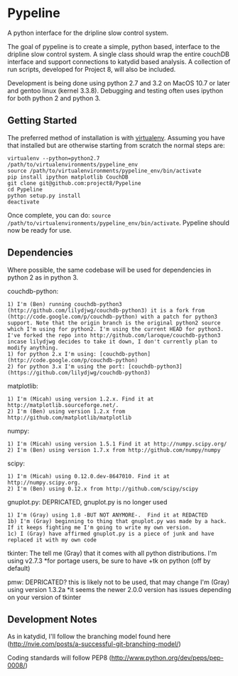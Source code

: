 Pypeline
========

A python interface for the dripline slow control system.

The goal of pypeline is to create a simple, python based, interface to the dripline slow control system. A single class should wrap the entire couchDB interface and support connections to katydid based analysis. A collection of run scripts, developed for Project 8, will also be included.

Development is being done using python 2.7 and 3.2 on MacOS 10.7 or later and gentoo linux (kernel 3.3.8). Debugging and testing often uses ipython for both python 2 and python 3.

Getting Started
---------------
The preferred method of installation is with [virtualenv](https://pypi.python.org/pypi/virtualenv). Assuming you have that installed but are otherwise starting from scratch the normal steps are:

```shell
virtualenv --python=python2.7 /path/to/virtualenvironments/pypeline_env
source /path/to/virtualenvironments/pypeline_env/bin/activate
pip install ipython matplotlib CouchDB
git clone git@github.com:project8/Pypeline
cd Pypeline
python setup.py install
deactivate
```

Once complete, you can do: ```source /path/to/virtualenvironments/pypeline_env/bin/activate```. Pypeline should now be ready for use.

Dependencies
------------
Where possible, the same codebase will be used for dependencies in python 2 as in python 3.

couchdb-python:

    1) I'm (Ben) running couchdb-python3 (http://github.com/lilydjwg/couchdb-python3) it is a fork from (http://code.google.com/p/couchdb-python) with a patch for python3 support. Note that the origin branch is the original python2 source which I'm using for python2. I'm using the current HEAD for python3. I've forked the repo into http://github.com/laroque/couchdb-python3 incase lilydjwg decides to take it down, I don't currently plan to modify anything.
    1) for python 2.x I'm using: [couchdb-python](http://code.google.com/p/couchdb-python)
    2) for python 3.x I'm using the port: [couchdb-python3](https://github.com/lilydjwg/couchdb-python3)


matplotlib:

    1) I'm (Micah) using version 1.2.x. Find it at http://matplotlib.sourceforge.net/.
    2) I'm (Ben) using version 1.2.x from http://github.com/matplotlib/matplotlib


numpy:

    1) I'm (Micah) using version 1.5.1 Find it at http://numpy.scipy.org/
    2) I'm (Ben) using version 1.7.x from http://github.com/numpy/numpy

scipy:

    1) I'm (Micah) using 0.12.0.dev-8647010. Find it at http://numpy.scipy.org.
    2) I'm (Ben) using 0.12.x from http://github.com/scipy/scipy

gnuplot.py: DEPRICATED, gnuplot.py is no longer used
    
    1) I'm (Gray) using 1.8 -BUT NOT ANYMORE-.  Find it at REDACTED
    1b) I'm (Gray) beginning to thing that gnuplot.py was made by a hack.  If it keeps fighting me I'm going to write my own version.
    1c) I (Gray) have affirmed gnuplot.py is a piece of junk and have replaced it with my own code

tkinter:
    The tell me (Gray) that it comes with all python distributions.  I'm using v2.7.3
    *for portage users, be sure to have +tk on python (off by default)

pmw: DEPRICATED? this is likely not to be used, that may change
    I'm (Gray)  using version 1.3.2a
    *it seems the newer 2.0.0 version has issues depending on your version of tkinter

Development Notes
-----------------
As in katydid, I'll follow the branching model found here (http://nvie.com/posts/a-successful-git-branching-model/)

Coding standards will follow PEP8 (http://www.python.org/dev/peps/pep-0008/)
